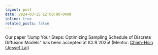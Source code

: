 ```yaml
---
layout: post
date: 2024-03-15 12:00:00-0400
inline: true
related_posts: false
---
```


Our paper "Jump Your Steps: Optimizing Sampling Schedule of Discrete Diffusion Models" has been accepted at ICLR 2025!  (Mentor: [Chieh-Hsin (Jesse) Lai](https://chiehhsinjesselai.github.io/))
